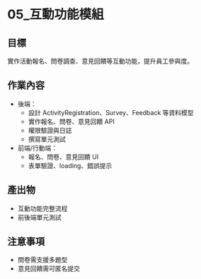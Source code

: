 # 05_互動功能模組

## 目標
實作活動報名、問卷調查、意見回饋等互動功能，提升員工參與度。

## 作業內容
- 後端：
  - 設計 ActivityRegistration、Survey、Feedback 等資料模型
  - 實作報名、問卷、意見回饋 API
  - 權限驗證與日誌
  - 撰寫單元測試
- 前端/行動端：
  - 報名、問卷、意見回饋 UI
  - 表單驗證、loading、錯誤提示

## 產出物
- 互動功能完整流程
- 前後端單元測試

## 注意事項
- 問卷需支援多題型
- 意見回饋需可匿名提交
